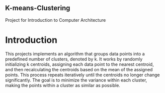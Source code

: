 ## K-means-Clustering
Project for Introduction to Computer Architecture

# Introduction
This projects implements an algorithm that groups data points into a predefined number of clusters, denoted by k. It works by randomly initializing k centroids, assigning each data point to the nearest centroid, and then recalculating the centroids based on the mean of the assigned points. This process repeats iteratively until the centroids no longer change significantly. The goal is to minimize the variance within each cluster, making the points within a cluster as similar as possible.
